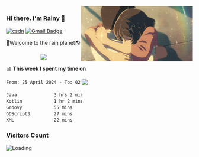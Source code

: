 <img  align='right' height="150" src="https://github.com/LikeRainDay/LikeRainDay/blob/master/pic/img_rain_1.gif?raw=true">



### Hi there. I'm Rainy :lemon:

[![csdn](https://img.shields.io/badge/-csdn-c14438?style=flat-square&logo=c&logoColor=white)](https://blog.csdn.net/qq_15807167)
[![Gmail Badge](https://img.shields.io/badge/-gmail-c14438?style=flat-square&logo=Gmail&logoColor=white&link=mailto:houshuai0816@gmail.com)](mailto:houshuai0816@gmail.com)

🚀Welcome to the rain planet🌎

<center>
<img align='center'  src="https://source.unsplash.com/user/rainyhehe/likes">
</center>

📊 **This week I spent my time on**

<img align='right'   width="300" src="https://github-readme-stats.vercel.app/api?username=LikeRainDay&show_icons=true&title_color=fff&icon_color=79ff97&text_color=9f9f9f&bg_color=151515&count_private=true">

<!--START_SECTION:waka-->

```txt
From: 25 April 2024 - To: 02 May 2024

Java              3 hrs 2 mins    ███████████░░░░░░░░░░░░░░   44.65 %
Kotlin            1 hr 2 mins     ████░░░░░░░░░░░░░░░░░░░░░   15.34 %
Groovy            55 mins         ███▒░░░░░░░░░░░░░░░░░░░░░   13.66 %
GDScript3         27 mins         █▓░░░░░░░░░░░░░░░░░░░░░░░   06.76 %
XML               22 mins         █▒░░░░░░░░░░░░░░░░░░░░░░░   05.39 %
```

<!--END_SECTION:waka-->

### Visitors Count
<img align="left" src = "https://profile-counter.glitch.me/LikeRainDay/count.svg" alt ="Loading">
